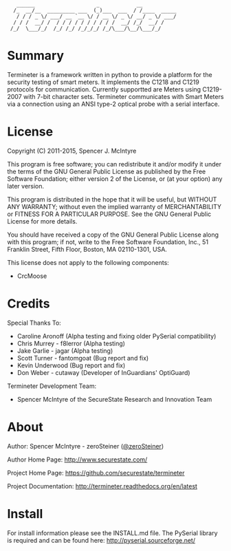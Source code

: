 ```
   ______                    _            __
  /_  __/__  _________ ___  (_)___  ___  / /____  _____
   / / / _ \/ ___/ __ `__ \/ / __ \/ _ \/ __/ _ \/ ___/
  / / /  __/ /  / / / / / / / / / /  __/ /_/  __/ /
 /_/  \___/_/  /_/ /_/ /_/_/_/ /_/\___/\__/\___/_/

```

# Summary
Termineter is a framework written in python to provide a platform for
the security testing of smart meters.  It implements the C1218 and C1219
protocols for communication.  Currently supportted are Meters using
C1219-2007 with 7-bit character sets.  Termineter communicates with
Smart Meters via a connection using an ANSI type-2 optical probe with a
serial interface.

# License
Copyright (C) 2011-2015, Spencer J. McIntyre

This program is free software; you can redistribute it and/or modify
it under the terms of the GNU General Public License as published by
the Free Software Foundation; either version 2 of the License, or
(at your option) any later version.

This program is distributed in the hope that it will be useful,
but WITHOUT ANY WARRANTY; without even the implied warranty of
MERCHANTABILITY or FITNESS FOR A PARTICULAR PURPOSE.  See the
GNU General Public License for more details.

You should have received a copy of the GNU General Public License
along with this program; if not, write to the Free Software
Foundation, Inc., 51 Franklin Street, Fifth Floor, Boston,
MA 02110-1301, USA.

This license does not apply to the following components:
 * CrcMoose

# Credits
Special Thanks To:
 * Caroline Aronoff (Alpha testing and fixing older PySerial compatibility)
 * Chris Murrey - f8lerror (Alpha testing)
 * Jake Garlie - jagar (Alpha testing)
 * Scott Turner - fantomgoat (Bug report and fix)
 * Kevin Underwood (Bug report and fix)
 * Don Weber - cutaway (Developer of InGuardians' OptiGuard)

Termineter Development Team:
 * Spencer McIntyre of the SecureState Research and Innovation Team

# About
Author: Spencer McIntyre - zeroSteiner ([@zeroSteiner](https://twitter.com/zeroSteiner))

Author Home Page: http://www.securestate.com/

Project Home Page: https://github.com/securestate/termineter

Project Documentation: http://termineter.readthedocs.org/en/latest

# Install
For install information please see the INSTALL.md file.
The PySerial library is required and can be found here:
http://pyserial.sourceforge.net/

